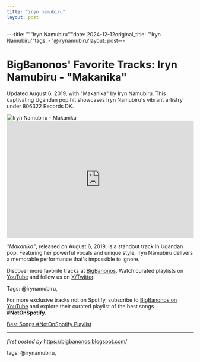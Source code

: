 ```yaml
---
title: "iryn namubiru"
layout: post
---
```

---title: "' 'Iryn Namubiru''"date: 2024-12-12original_title: "'Iryn Namubiru'"tags:  - '@irynamubiru'layout: post---<!-- Post Title --><h1 >BigBanonos' Favorite Tracks: Iryn Namubiru - "Makanika"</h1> <!-- Introductory Text --><p >Updated August 6, 2019, with "Makanika" by Iryn Namubiru. This captivating Ugandan pop hit showcases Iryn Namubiru's vibrant artistry under 806322 Records DK.</p> <!-- Featured Image --><div > <img src="https://yt3.googleusercontent.com/ytc/AIdro_no02X0TlfTJADtKgSJIkUWyNEpVaWATIRAZlHa3dNjhA=s900-c-k-c0x00ffffff-no-rj" alt="Iryn Namubiru - Makanika" /></div> <!-- YouTube Video Embed --><div > <iframe width="100%" height="315" src="https://www.youtube.com/embed/sDv2N7A2K9A" title="John Blaq Ft Iren Namubiru Makanika Official Video" frameborder="0" allow="accelerometer; autoplay; encrypted-media; gyroscope; picture-in-picture; web-share" referrerpolicy="strict-origin-when-cross-origin" allowfullscreen></iframe></div> <!-- Song Information --><div > <p><em>"Makanika"</em>, released on August 6, 2019, is a standout track in Ugandan pop. Featuring her powerful vocals and unique style, Iryn Namubiru delivers a memorable performance that's impossible to ignore.</p></div> <!-- Footer Links --><div > <p>Discover more favorite tracks at <a href="https://bigbanonos.blogspot.com/" target="_blank">BigBanonos</a>. Watch curated playlists on <a href="https://www.youtube.com/@BigBanonos" target="_blank">YouTube</a> and follow us on <a href="https://x.com/bigbanonos" target="_blank">X/Twitter</a>.</p></div> <!-- Tags --><p >Tags: @irynamubiru,</p><!--Subscribe and Playlist Links--><div>    <p>For more exclusive tracks not on Spotify, subscribe to <a href="https://www.youtube.com/@BigBanonos" target="_blank">BigBanonos on YouTube</a> and explore their curated playlist of the best songs <strong>#NotOnSpotify</strong>.</p>    <p><a href="https://www.youtube.com/playlist?list=PLtuNtuTatqI0kFahUCbtbfenC_ET5O_tr" target="_blank">Best Songs #NotOnSpotify Playlist<br /></a></p></div><hr /><p><em>first posted by</em> <a href="https://bigbanonos.blogspot.com/" rel="noopener" target="_new">https://bigbanonos.blogspot.com/</a></p><p>tags: @irynamubiru,</p>